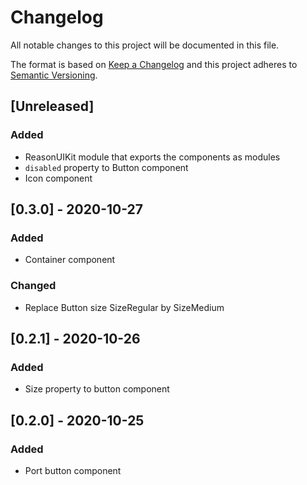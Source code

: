# Changelog

All notable changes to this project will be documented in this file.

The format is based on [Keep a Changelog](http://keepachangelog.com/en/1.0.0/)
and this project adheres to [Semantic Versioning](http://semver.org/spec/v2.0.0.html).

## [Unreleased]
### Added
- ReasonUIKit module that exports the components as modules
- `disabled` property to Button component
- Icon component

## [0.3.0] - 2020-10-27
### Added
- Container component
### Changed
- Replace Button size SizeRegular by SizeMedium

## [0.2.1] - 2020-10-26
### Added
- Size property to button component

## [0.2.0] - 2020-10-25
### Added
- Port button component